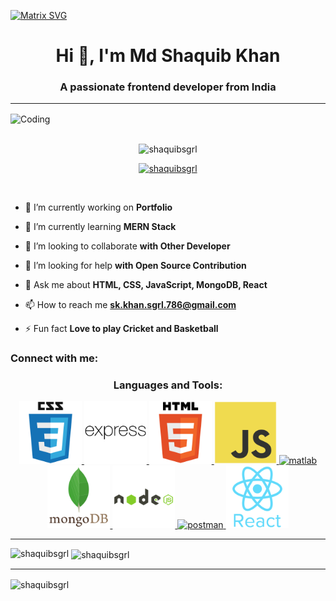  [![Matrix SVG](https://raw.githubusercontent.com/rodrigograca31/rodrigograca31/master/matrix.svg)]() 

<h1 align="center">Hi 👋, I'm Md Shaquib Khan</h1>
<h3 align="center">A passionate frontend developer from India</h3>
<hr>

<img align="center" alt="Coding" width="500" src="https://cdn.dribbble.com/users/1162077/screenshots/3848914/programmer.gif">
<br></br>

<p align="center"> <img src="https://komarev.com/ghpvc/?username=shaquibsgrl&label=Profile%20views&color=0e75b6&style=flat" alt="shaquibsgrl" /> </p>

<p align="center"> <a href="https://github.com/ryo-ma/github-profile-trophy"><img src="https://github-profile-trophy.vercel.app/?username=shaquibsgrl" alt="shaquibsgrl" /></a> </p>

<p align="center"> <a href="https://twitter.com/" target="blank"><img src="https://img.shields.io/twitter/follow/?logo=twitter&style=for-the-badge" alt="" /></a> </p>

- 🔭 I’m currently working on **Portfolio**

- 🌱 I’m currently learning **MERN Stack**

- 👯 I’m looking to collaborate **with Other Developer**

- 🤝 I’m looking for help **with Open Source Contribution**

- 💬 Ask me about **HTML, CSS, JavaScript, MongoDB, React**

- 📫 How to reach me **sk.khan.sgrl.786@gmail.com**

- ⚡ Fun fact **Love to play Cricket and Basketball**

<h3 align="left">Connect with me:</h3>
<p align="left">
</p>

<h3 align="center">Languages and Tools:</h3>
<p align="center"> <a href="https://www.w3schools.com/css/" target="_blank" rel="noreferrer"> <img src="https://raw.githubusercontent.com/devicons/devicon/master/icons/css3/css3-original-wordmark.svg" alt="css3" width="100" height="100"/> </a> <a href="https://expressjs.com" target="_blank" rel="noreferrer"> <img src="https://raw.githubusercontent.com/devicons/devicon/master/icons/express/express-original-wordmark.svg" alt="express" width="100" height="100"/> </a> <a href="https://www.w3.org/html/" target="_blank" rel="noreferrer"> <img src="https://raw.githubusercontent.com/devicons/devicon/master/icons/html5/html5-original-wordmark.svg" alt="html5" width="100" height="100"/> </a> <a href="https://developer.mozilla.org/en-US/docs/Web/JavaScript" target="_blank" rel="noreferrer"> <img src="https://raw.githubusercontent.com/devicons/devicon/master/icons/javascript/javascript-original.svg" alt="javascript" width="100" height="100"/>  </a> <a href="https://www.mathworks.com/" target="_blank" rel="noreferrer"> <img src="https://upload.wikimedia.org/wikipedia/commons/2/21/Matlab_Logo.png" alt="matlab" width="100" height="100"/> </a> <a href="https://www.mongodb.com/" target="_blank" rel="noreferrer"> <img src="https://raw.githubusercontent.com/devicons/devicon/master/icons/mongodb/mongodb-original-wordmark.svg" alt="mongodb" width="100" height="100"/> </a> <a href="https://nodejs.org" target="_blank" rel="noreferrer"> <img src="https://raw.githubusercontent.com/devicons/devicon/master/icons/nodejs/nodejs-original-wordmark.svg" alt="nodejs" width="100" height="100"/> </a> <a href="https://postman.com" target="_blank" rel="noreferrer"> <img src="https://www.vectorlogo.zone/logos/getpostman/getpostman-icon.svg" alt="postman" width="100" height="100"/> </a> <a href="https://reactjs.org/" target="_blank" rel="noreferrer"> <img src="https://raw.githubusercontent.com/devicons/devicon/master/icons/react/react-original-wordmark.svg" alt="react" width="100" height="100"/> </a> </p>
<hr>

<p><img align="left" src="https://github-readme-stats.vercel.app/api/top-langs?username=shaquibsgrl&show_icons=true&locale=en&layout=compact" alt="shaquibsgrl" /></p>


<p>&nbsp;<img align="center" src="https://github-readme-stats.vercel.app/api?username=shaquibsgrl&show_icons=true&locale=en" alt="shaquibsgrl" /></p>
<hr>

<p><img align="center" src="https://github-readme-streak-stats.herokuapp.com/?user=shaquibsgrl&" alt="shaquibsgrl" /></p>

